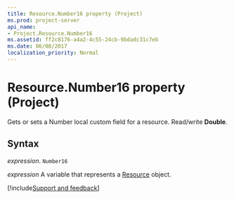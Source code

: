 ```yaml
---
title: Resource.Number16 property (Project)
ms.prod: project-server
api_name:
- Project.Resource.Number16
ms.assetid: ff2c8176-a4a2-4c55-24cb-9bdadc31c7eb
ms.date: 06/08/2017
localization_priority: Normal
---
```



# Resource.Number16 property (Project)

Gets or sets a Number local custom field for a resource. Read/write  **Double**.


## Syntax

_expression_. `Number16`

_expression_ A variable that represents a [Resource](./Project.Resource.md) object.

[!include[Support and feedback](~/includes/feedback-boilerplate.md)]